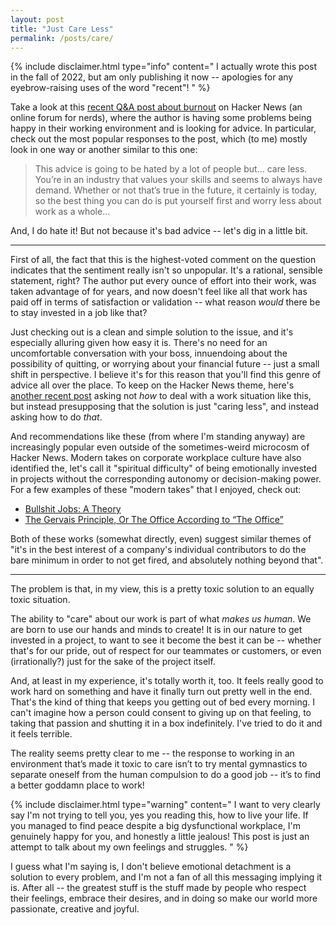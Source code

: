 ```yaml
---
layout: post
title: "Just Care Less"
permalink: /posts/care/
---
```


{% include disclaimer.html type="info" content="
I actually wrote this post in the fall of 2022, but am only publishing it now -- apologies for any eyebrow-raising uses of the word \"recent\"!
" %}

Take a look at this [recent Q&A post about burnout](https://news.ycombinator.com/item?id=33260525) on Hacker News (an online forum for nerds), where the author is having some problems being happy in their working environment and is looking for advice. In particular, check out the most popular responses to the post, which (to me) mostly look in one way or another similar to this one:

> This advice is going to be hated by a lot of people but... care less. You’re in an industry that values your skills and seems to always have demand. Whether or not that’s true in the future, it certainly is today, so the best thing you can do is put yourself first and worry less about work as a whole...

And, I do hate it! But not because it's bad advice -- let's dig in a little bit.

---

First of all, the fact that this is the highest-voted comment on the question indicates that the sentiment really isn't so unpopular. It's a rational, sensible statement, right? The author put every ounce of effort into their work, was taken advantage of for years, and now doesn't feel like all that work has paid off in terms of satisfaction or validation -- what reason _would_ there be to stay invested in a job like that?

Just checking out is a clean and simple solution to the issue, and it's especially alluring given how easy it is. There's no need for an uncomfortable conversation with your boss, innuendoing about the possibility of quitting, or worrying about your financial future  -- just a small shift in perspective. I believe it's for this reason that you'll find this genre of advice all over the place. To keep on the Hacker News theme, here's [another recent post](https://news.ycombinator.com/item?id=33054652) asking not _how_ to deal with a work situation like this, but instead presupposing that the solution is just "caring less", and instead asking how to do _that_.

And recommendations like these (from where I'm standing anyway) are increasingly popular even outside of the sometimes-weird microcosm of Hacker News. Modern takes on corporate workplace culture have also identified the, let's call it "spiritual difficulty" of being emotionally invested in projects without the corresponding autonomy or decision-making power. For a few examples of these "modern takes" that I enjoyed, check out:

* [Bullshit Jobs: A Theory](https://en.wikipedia.org/wiki/Bullshit_Jobs)
* [The Gervais Principle, Or The Office According to “The Office”](https://www.ribbonfarm.com/2009/10/07/the-gervais-principle-or-the-office-according-to-the-office/)

Both of these works (somewhat directly, even) suggest similar themes of "it's in the best interest of a company's individual contributors to do the bare minimum in order to not get fired, and absolutely nothing beyond that".

---

The problem is that, in my view, this is a pretty toxic solution to an equally toxic situation.

The ability to "care" about our work is part of what _makes us human_. We are born to use our hands and minds to create! It is in our nature to get invested in a project, to want to see it become the best it can be -- whether that's for our pride, out of respect for our teammates or customers, or even (irrationally?) just for the sake of the project itself.

And, at least in my experience, it's totally worth it, too. It feels really good to work hard on something and have it finally turn out pretty well in the end. That's the kind of thing that keeps you getting out of bed every morning. I can't imagine how a person could consent to giving up on that feeling, to taking that passion and shutting it in a box indefinitely. I've tried to do it and it feels terrible.

The reality seems pretty clear to me -- the response to working in an environment that’s made it toxic to care isn’t to try mental gymnastics to separate oneself from the human compulsion to do a good job -- it’s to find a better goddamn place to work!

{% include disclaimer.html type="warning" content="
I want to very clearly say I'm not trying to tell you, yes you reading this, how to live your life. If you managed to find peace despite a big dysfunctional workplace, I'm genuinely happy for you, and honestly a little jealous! This post is just an attempt to talk about my own feelings and struggles.
" %}

I guess what I'm saying is, I don't believe emotional detachment is a solution to every problem, and I'm not a fan of all this messaging implying it is. After all -- the greatest stuff is the stuff made by people who respect their feelings, embrace their desires, and in doing so make our world more passionate, creative and joyful.
